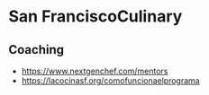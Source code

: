 # San FranciscoCulinary

## Coaching


* https://www.nextgenchef.com/mentors
* https://lacocinasf.org/comofuncionaelprograma
